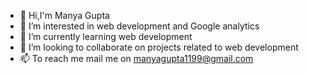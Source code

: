 - 👋 Hi,I'm Manya Gupta 
- 👀 I’m interested in web development and Google analytics 
- 🌱 I’m currently learning web development 
- 💞️ I’m looking to collaborate on projects related to web development 
- 📫 To reach me mail me on manyagupta1199@gmail.com

<!---
Manyagupta1199/Manyagupta1199 is a ✨ special ✨ repository because its `README.md` (this file) appears on your GitHub profile.
You can click the Preview link to take a look at your changes.
--->
